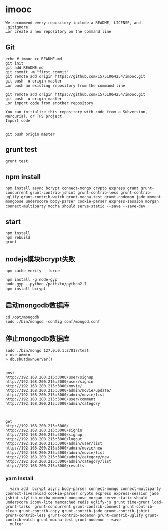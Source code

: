 # imooc
    We recommend every repository include a README, LICENSE, and .gitignore.
    …or create a new repository on the command line

## Git

    echo # imooc >> README.md
    git init
    git add README.md
    git commit -m "first commit"
    git remote add origin https://github.com/15751064254/imooc.git
    git push -u origin master
    …or push an existing repository from the command line

    git remote add origin https://github.com/15751064254/imooc.git
    git push -u origin master
    …or import code from another repository
    
    You can initialize this repository with code from a Subversion, Mercurial, or TFS project.
    Import code


    git push origin master

## grunt test

    grunt test

## npm install

    npm install async bcrypt connect-mongo crypto express grunt grunt-concurrent grunt-contrib-jshint grunt-contrib-less grunt-contrib-uglify grunt-contrib-watch grunt-mocha-test grunt-nodemon jade moment mongoose underscore body-parser cookie-parser express-session morgan connect-multiparty mocha should serve-static --save --save-dev

## start

    npm install
    npm rebuild
    grunt

## nodejs模块bcrypt失败

    npm cache verify --force

    npm install -g node-gyp
    node-gyp --python /path/to/python2.7
    npm install bcrypt

    
## 启动mongodb数据库
    cd /opt/mongodb
    sudo ./bin/mongod -config conf/mongod.conf
## 停止mongodb数据库
    sudo ./bin/mongo 127.0.0.1:27017/test
    > use admin
    > db.shutdownServer()
    

    post
    http://192.168.200.215:3000/user/signup
    http://192.168.200.215:3000/user/signin
    http://192.168.200.215:3000/movie/
    http://192.168.200.215:3000/admin/movie/update/
    http://192.168.200.215:3000/admin/movie/list
    http://192.168.200.215:3000/user/comment
    http://192.168.200.215:3000/admin/category



    get
    http://192.168.200.215:3000/
    http://192.168.200.215:3000/signin
    http://192.168.200.215:3000/signup
    http://192.168.200.215:3000/logout
    http://192.168.200.215:3000/admin/user/list
    http://192.168.200.215:3000/admin/movie/new
    http://192.168.200.215:3000/admin/movie/list
    http://192.168.200.215:3000/admin/category/new
    http://192.168.200.215:3000/admin/category/list
    http://192.168.200.215:3000/results

### yarn Install
      yarn add  bcrypt async body-parser connect-mongo connect-multiparty connect-livereload cookie-parser crypto express express-session jade jshint-stylish mocha moment mongoose morgan serve-static should underscore iconv-lite memcached redis uglify-js grunt time-grunt load-grunt-tasks  grunt-concurrent grunt-contrib-connect grunt-contrib-clean grunt-contrib-copy grunt-contrib-jade grunt-contrib-jshint grunt-contrib-less grunt-contrib-nodemon grunt-contrib-uglify grunt-contrib-watch grunt-mocha-test grunt-nodemon --save    
      multer


